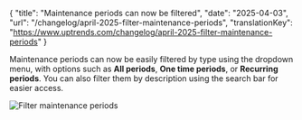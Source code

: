 {
  "title": "Maintenance periods can now be filtered",
  "date": "2025-04-03",
  "url": "/changelog/april-2025-filter-maintenance-periods",
  "translationKey": "https://www.uptrends.com/changelog/april-2025-filter-maintenance-periods"
}

Maintenance periods can now be easily filtered by type using the dropdown menu, with options such as **All periods**, **One time periods**, or **Recurring periods**. You can also filter them by description using the search bar for easier access.

![Filter maintenance periods](/img/content/scr-maintenance-period-filter.min.png)
